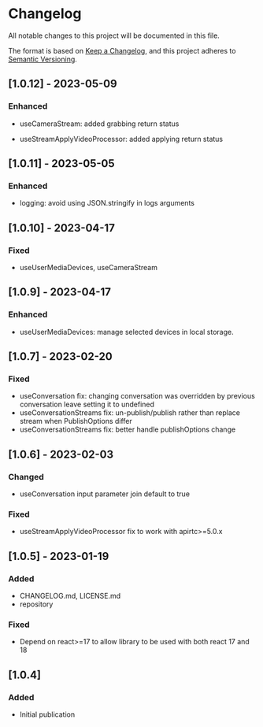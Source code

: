 # Changelog

All notable changes to this project will be documented in this file.

The format is based on [Keep a Changelog](https://keepachangelog.com/en/1.0.0/),
and this project adheres to [Semantic Versioning](https://semver.org/spec/v2.0.0.html).

## [1.0.12] - 2023-05-09

### Enhanced

* useCameraStream: added grabbing return status

* useStreamApplyVideoProcessor: added applying return status

## [1.0.11] - 2023-05-05

### Enhanced

* logging: avoid using JSON.stringify in logs arguments

## [1.0.10] - 2023-04-17

### Fixed

* useUserMediaDevices, useCameraStream

## [1.0.9] - 2023-04-17

### Enhanced

* useUserMediaDevices: manage selected devices in local storage.

## [1.0.7] - 2023-02-20

### Fixed

* useConversation fix: changing conversation was overridden by previous conversation leave setting it to undefined
* useConversationStreams fix: un-publish/publish rather than replace stream when PublishOptions differ
* useConversationStreams fix: better handle publishOptions change

## [1.0.6] - 2023-02-03

### Changed

* useConversation input parameter join default to true

### Fixed

* useStreamApplyVideoProcessor fix to work with apirtc>=5.0.x

## [1.0.5] - 2023-01-19

### Added

* CHANGELOG.md, LICENSE.md
* repository

### Fixed

* Depend on react>=17 to allow library to be used with both react 17 and 18

## [1.0.4]

### Added

* Initial publication